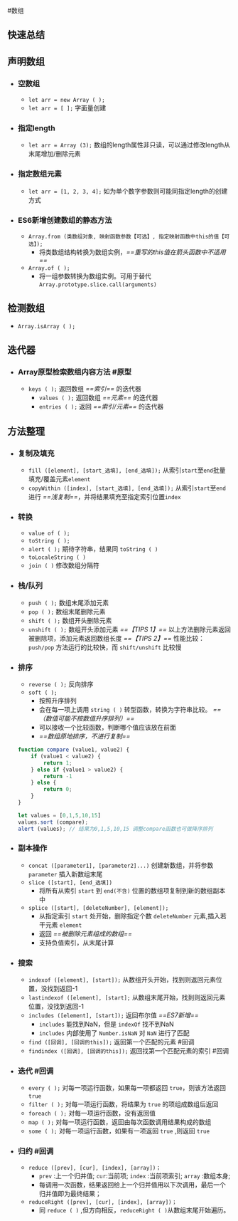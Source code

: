 #数组
## 快速总结

## 声明数组
- ### 空数组
	- `let arr = new Array ( );`
	- `let arr = [ ];` 字面量创建
- ### 指定length
	- `let arr = Array (3);` 数组的length属性非只读，可以通过修改length从末尾增加/删除元素
- ### 指定数组元素
	- `let arr = [1, 2, 3, 4];` 如为单个数字参数则可能同指定length的创建方式
- ### ES6新增创建数组的静态方法
	- `Array.from (类数组对象, 映射函数参数【可选】, 指定映射函数中this的值【可选】);`
		- 将类数组结构转换为数组实例，*==重写的this值在箭头函数中不适用==*
	* `Array.of ( );` 
		* 将一组参数转换为数组实例。可用于替代 `Array.prototype.slice.call(arguments)`

 ## 检测数组
- `Array.isArray ( );`

## 迭代器
- ### Array原型检索数组内容方法  #原型 
    - `keys ( );` 返回数组 *==索引==* 的迭代器
        - `values ( );` 返回数组 *==元素==* 的迭代器
        - `entries ( );` 返回 *==索引/元素==* 的迭代器

## 方法整理
- ### 复制及填充
	- `fill ([element], [start_选填], [end_选填]);`  从索引`start`至`end`批量填充/覆盖元素`element`
	- `copyWithin ([index], [start_选填], [end_选填]);`  从索引`start`至`end`进行 *==浅复制==*，并将结果填充至指定索引位置`index`
- ### 转换
	- `value of ( );`
	- `toString ( );`
	-  `alert ( );` 期待字符串，结果同 `toString ( )`
	- `toLocaleString ( )`
	- `join ( )` 修改数组分隔符
- ### 栈/队列
	- `push ( );` 数组末尾添加元素
	- `pop ( );` 数组末尾删除元素
	- `shift ( );` 数组开头删除元素
	- `unshift ( );` 数组开头添加元素
     *==【TIPS 1】==* 以上方法删除元素返回被删除项，添加元素返回数组长度
     *==【TIPS 2】==* 性能比较： `push/pop` 方法运行的比较快，而 `shift/unshift` 比较慢
- ### 排序
	- `reverse ( );` 反向排序
	- `soft ( );` 
		- 按照升序排列
		- 会在每一项上调用 `string ( )` 转型函数，转换为字符串比较。 *==（数值可能不按数值升序排列）==*
		- 可以接收一个比较函数，判断哪个值应该放在前面
		- *==数组原地排序，不进行复制==*
	```jsx
	function compare (value1, value2) {
		if (value1 < value2) {
			return 1;
		} else if {value1 > value2) {
			return -1
		} else {
			return 0;
		}
	}
    
    let values = [0,1,5,10,15]
    values.sort (compare);
    alert (values); // 结果为0,1,5,10,15 调整compare函数也可做降序排列
    ```
- ### 副本操作
	- `concat ([parameter1], [parameter2]...)` 创建新数组，并将参数 `parameter` 插入新数组末尾
	- `slice ([start], [end_选填])` 
		- 将所有从索引 `start` 到 `end(不含)` 位置的数组项复制到新的数组副本中
	- `splice ([start], [deleteNumber], [element]);`
		- 从指定索引 `start` 处开始，删除指定个数 `deleteNumber` 元素,插入若干元素 `element`
		- 返回 *==被删除元素组成的数组==*
		- 支持负值索引，从末尾计算
- ### 搜索
	- `indexof ([element], [start]);` 从数组开头开始，找到则返回元素位置，没找到返回-1
	- `lastindexof ([element], [start];` 从数组末尾开始，找到则返回元素位置，没找到返回-1
	- `includes ([element], [start]);`  返回布尔值 *==ES7新增==*
		- `includes` 能找到NaN，但是 `indexOf` 找不到NaN
		- `includes` 内部使用了 `Number.isNaN` 对 `NaN` 进行了匹配
	- `find ([回调], [回调的this]);` 返回第一个匹配的元素 #回调 
	- `findindex ([回调], [回调的this]);` 返回找第一个匹配元素的索引 #回调
- ### 迭代 #回调 
	- `every ( );` 对每一项运行函数，如果每一项都返回 `true`，则该方法返回 `true`
	- `filter ( );` 对每一项运行函数，将结果为 `true` 的项组成数组后返回
	- `foreach ( );` 对每一项运行函数，没有返回值
	- `map ( );` 对每一项运行函数，返回由每次函数调用结果构成的数组
	- `some ( );` 对每一项运行函数，如果有一项返回 `true` ,则返回 `true`
- ### 归约 #回调 
	- `reduce ([prev], [cur], [index], [array])；` 
		- `prev` :上一个归并值;  `cur`:当前项; `index` :当前项索引; `array` :数组本身;
		- 每调用一次函数，结果返回给上一个归并值用以下次调用，最后一个归并值即为最终结果；
	- `reduceRight ([prev], [cur], [index], [array])；`
		- 同 `reduce ( )` ,但方向相反，`reduceRight ( )`从数组末尾开始遍历。